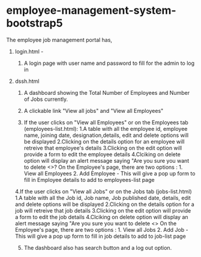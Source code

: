 # employee-management-system-bootstrap5

The employee job management portal has,

1. login.html -

    1. A login page with user name and password to fill for the admin to log in

2. dssh.html
    1. A dashboard showing the Total Number of Employees and Number of Jobs currently.
    
    3. A clickable link "View all jobs" and "View all Employees"
    
    5. If the user clicks on "View all Employees" or on the Employees tab (employees-list.html):
            1.A table with all the employee id, employee name, joining date, designation,details, edit and delete options will be displayed
            2.Clicking on the details option for an employee will retreive that employee's details
            3.Clicking on the edit option will provide a form to edit the employee details
            4.Clciking on delete option will display an alert message saying "Are you sure you want to delete <<employee  name>>?
       On the Employee's page, there are two options :
            1. View all Employees
            2. Add Employee - This will give a pop up form to fill in Employee details to add to employees-list page
            
     4.If the user clicks on "View all Jobs" or on the Jobs tab (jobs-list.html)
            1.A table with all the Job id, Job name, Job published date, details, edit and delete options will be displayed
            2.Clicking on the details option for a job will retreive that job details
            3.Clicking on the edit option will provide a form to edit the job details
            4.Clciking on delete option will display an alert message saying "Are you sure you want to delete <<job  name>>
       On the Employee's page, there are two options :
            1. View all Jobs
            2. Add Job - This will give a pop up form to fill in job details to add to job-list page
           
     5. The dashboard also has search button and a log out option.
      
